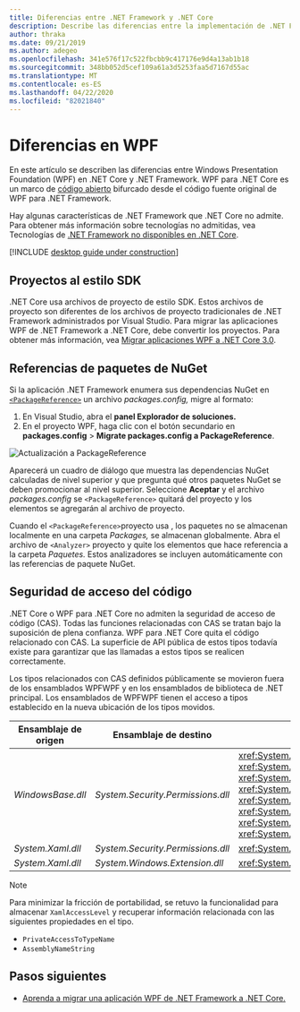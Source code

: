 ```yaml
---
title: Diferencias entre .NET Framework y .NET Core
description: Describe las diferencias entre la implementación de .NET Framework de Windows Presentation Foundation (WPF) y .NET Core WPF. Al migrar la aplicación, debe tener en cuenta estas incompatibilidades.
author: thraka
ms.date: 09/21/2019
ms.author: adegeo
ms.openlocfilehash: 341e576f17c522fbcbb9c417176e9d4a13ab1b18
ms.sourcegitcommit: 348bb052d5cef109a61a3d5253faa5d7167d55ac
ms.translationtype: MT
ms.contentlocale: es-ES
ms.lasthandoff: 04/22/2020
ms.locfileid: "82021840"
---
```

# <a name="differences-in-wpf"></a>Diferencias en WPF

En este artículo se describen las diferencias entre Windows Presentation Foundation (WPF) en .NET Core y .NET Framework. WPF para .NET Core es un marco de [código abierto](https://github.com/dotnet/wpf) bifurcado desde el código fuente original de WPF para .NET Framework.

Hay algunas características de .NET Framework que .NET Core no admite. Para obtener más información sobre tecnologías no admitidas, vea Tecnologías de [.NET Framework no disponibles en .NET Core](../../core/porting/net-framework-tech-unavailable.md).

[!INCLUDE [desktop guide under construction](../../../includes/desktop-guide-preview-note.md)]

## <a name="sdk-style-projects"></a>Proyectos al estilo SDK

.NET Core usa archivos de proyecto de estilo SDK. Estos archivos de proyecto son diferentes de los archivos de proyecto tradicionales de .NET Framework administrados por Visual Studio. Para migrar las aplicaciones WPF de .NET Framework a .NET Core, debe convertir los proyectos. Para obtener más información, vea [Migrar aplicaciones WPF a .NET Core 3.0](convert-project-from-net-framework.md).

## <a name="nuget-package-references"></a>Referencias de paquetes de NuGet

Si la aplicación .NET Framework enumera sus dependencias NuGet en [`<PackageReference>`](/nuget/consume-packages/package-references-in-project-files) un archivo *packages.config,* migre al formato:

1. En Visual Studio, abra el **panel Explorador de soluciones.**
1. En el proyecto WPF, haga clic con el botón secundario en **packages.config** > **Migrate packages.config a PackageReference**.

![Actualización a PackageReference](media/differences-from-net-framework/package-reference-migration.png)

Aparecerá un cuadro de diálogo que muestra las dependencias NuGet calculadas de nivel superior y que pregunta qué otros paquetes NuGet se deben promocionar al nivel superior. Seleccione **Aceptar** y el archivo *packages.config* se `<PackageReference>` quitará del proyecto y los elementos se agregarán al archivo de proyecto.

Cuando el `<PackageReference>`proyecto usa , los paquetes no se almacenan localmente en una carpeta *Packages,* se almacenan globalmente. Abra el archivo de `<Analyzer>` proyecto y quite los elementos que hace referencia a la carpeta *Paquetes.* Estos analizadores se incluyen automáticamente con las referencias de paquete NuGet.

## <a name="code-access-security"></a>Seguridad de acceso del código

.NET Core o WPF para .NET Core no admiten la seguridad de acceso de código (CAS). Todas las funciones relacionadas con CAS se tratan bajo la suposición de plena confianza. WPF para .NET Core quita el código relacionado con CAS. La superficie de API pública de estos tipos todavía existe para garantizar que las llamadas a estos tipos se realicen correctamente.

Los tipos relacionados con CAS definidos públicamente se movieron fuera de los ensamblados WPFWPF y en los ensamblados de biblioteca de .NET principal. Los ensamblados de WPFWPF tienen el acceso a tipos establecido en la nueva ubicación de los tipos movidos.

| Ensamblaje de origen | Ensamblaje de destino | Tipo                |
| --------------- | --------------- | ------------------- |
| *WindowsBase.dll* | *System.Security.Permissions.dll* | <xref:System.Security.Permissions.MediaPermission> <br /> <xref:System.Security.Permissions.MediaPermissionAttribute> <br /> <xref:System.Security.Permissions.MediaPermissionAudio> <br /> <xref:System.Security.Permissions.MediaPermissionImage> <br /> <xref:System.Security.Permissions.MediaPermissionVideo> <br /> <xref:System.Security.Permissions.WebBrowserPermission> <br /> <xref:System.Security.Permissions.WebBrowserPermissionAttribute> <br /> <xref:System.Security.Permissions.WebBrowserPermissionLevel> |
| *System.Xaml.dll* | *System.Security.Permissions.dll* | <xref:System.Xaml.Permissions.XamlLoadPermission> |
| *System.Xaml.dll* | *System.Windows.Extension.dll*    | <xref:System.Xaml.Permissions.XamlAccessLevel><br/> |

> [!NOTE]
> Para minimizar la fricción de portabilidad, se retuvo la funcionalidad para almacenar `XamlAccessLevel` y recuperar información relacionada con las siguientes propiedades en el tipo.
>
> - `PrivateAccessToTypeName`
> - `AssemblyNameString`

## <a name="next-steps"></a>Pasos siguientes

- [Aprenda a migrar una aplicación WPF de .NET Framework a .NET Core.](convert-project-from-net-framework.md)
